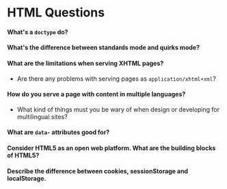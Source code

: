 # HTML Questions

#### What's a `doctype` do?

#### What's the difference between standards mode and quirks mode?

#### What are the limitations when serving XHTML pages?
  * Are there any problems with serving pages as `application/xhtml+xml`?

#### How do you serve a page with content in multiple languages?
  * What kind of things must you be wary of when design or developing for multilingual sites?

#### What are `data-` attributes good for?

#### Consider HTML5 as an open web platform. What are the building blocks of HTML5?

#### Describe the difference between cookies, sessionStorage and localStorage.
